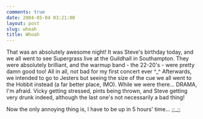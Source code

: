 ```yaml
---
comments: true
date: 2004-05-04 03:21:00
layout: post
slug: whoah
title: Whoah
---
```


That was an absolutely awesome night!  It was Steve's birthday today, and we all went to see Supergrass live at the Guildhall in Southampton.  They were absolutely brilliant, and the warmup band - the 22-20's - were pretty damn good too!  All in all, not bad for my first concert ever ^_^  Afterwards, we intended to go to Jesters but seeing the size of the cue we all went to the Hobbit instead (a far better place, IMO).  While we were there... DRAMA, I'm afraid.  Vicky getting stressed, pints being thrown, and Steve getting very drunk indeed, although the last one's not necessarily a bad thing!  

Now the only annoying thing is, I have to be up in 5 hours' time... ;;_;;

